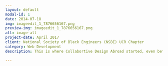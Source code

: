 ```yaml
---
layout: default
modal-id: 1
date: 2014-07-18
img: imageedit_1_7876656167.png
preview-img: imageedit_1_7876656167.png
alt: image-alt
project-date: April 2017
client: National Society of Black Engineers (NSBE) UCR Chapter
category: Web Development
description: This is where Collabortive Design Abroad started, even before the name was created. This was a temporary organization page created while the main webpage was being redeveloped. This was made for the National Society of Black Engineers (NSBE) University of California, Riverside chapter.

---
```

